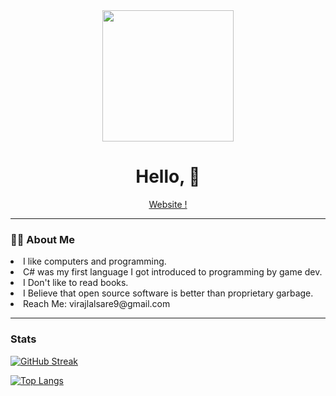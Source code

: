 <div id="header" align="center">
  <img src="https://68.media.tumblr.com/4a99bd0463ccda299873ab0e426c0aaa/tumblr_oe2eunVAFv1tqhb9uo1_540.gif" width=210 />
  <h1>Hello, 👋</h1>
</div>

<div align="center">
  <a href="https://zook780.github.io/Website">Website !</a>
</div>

---


### :man_technologist: About Me
<li > I like computers and programming.</li>
<li> C# was my first language I got introduced to programming by game dev. </li>
<li> I Don't like to read books.</li>
<li> I Believe that open source software is better than proprietary garbage. </li>
<li> Reach Me: virajlalsare9@gmail.com</li>


---

### Stats

[![GitHub Streak](http://github-readme-streak-stats.herokuapp.com?user=Zook780&theme=dark&background=000000)](https://git.io/streak-stats)

[![Top Langs](https://github-readme-stats.vercel.app/api/top-langs/?username=Zook780&layout=compact&theme=vision-friendly-dark)](https://github.com/anuraghazra/github-readme-stats)
